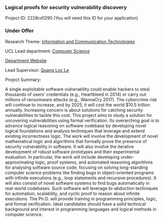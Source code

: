 ### Logical proofs for security vulnerability discovery

Project ID: 2228cd1290
(You will need this ID for your application)

### Under Offer

Research Theme: [Information and Communication Technologies](../themes/information-and-communication-technologies.md)

UCL Lead department: [Computer Science](../departments/computer-science.md)

[Department Website](https://www.ucl.ac.uk/computer-science)

Lead Supervisor: [Quang Loc Le](https://profiles.ucl.ac.uk/77363)

Project Summary:

A single exploitable software vulnerability could enable hackers to steal thousands of users’ credentials (e.g., Heartbleed in 2014) or carry out millions of ransomware attacks (e.g., WannaCry 2017). The cybercrime risk will continue to increase, and by 2025, it will cost the world $10.5 trillion annually. Increasing concern is about solutions for catching security vulnerabilities to tackle this cost. This project aims to study a solution for uncovering vulnerabilities using formal verification. Its overarching goal is to advance logical reasoning on software codebase by developing novel logical foundations and analysis techniques that leverage and extend existing incorrectness logic. The work will involve the development of novel mathematical logic and algorithms that formally prove the presence of security vulnerability in software. It will also involve the iterative development of robust software prototypes and their experimental evaluation. In particular, the work will include developing under-approximating logic, proof systems, and automated reasoning algorithms for analysing software source code, focusing on solving long-standing computer science problems like finding bugs in object-oriented programs with infinite executions (e.g., loop statements and recursive procedures). It will also consist of novel software systems to find bugs automatically in real-world codebases. Such software will leverage bi-abduction techniques for automation, scalability, and cyclic proof to reason about infinite executions. The Ph.D. will provide training in programming principles, logic, and formal verification. Ideal candidates should have a solid technical background and interest in programming languages and logical methods in computer science.
